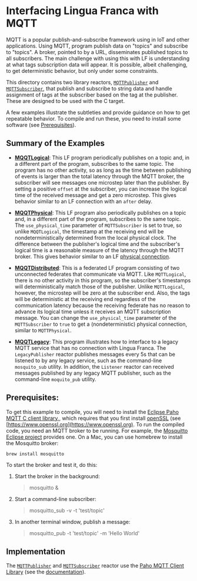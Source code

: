 # Interfacing Lingua Franca with MQTT

MQTT is a popular publish-and-subscribe framework using in IoT and other applications. Using MQTT, program publish data on "topics" and subscribe to "topics". A broker, pointed to by a URL, disseminates published topics to all subscribers. The main challenge with using this with LF is understanding at what tags subscription data will appear. It is possible, albeit challenging, to get deterministic behavior, but only under some constraints.

This directory contains two library reactors, [`MQTTPublisher`](https://github.com/lf-lang/examples-lingua-franca/blob/main/C/src/MQTT/lib/MQTTPublisher.lf) and [`MQTTSubscriber`](https://github.com/lf-lang/examples-lingua-franca/blob/main/C/src/MQTT/lib/MQTTSubscriber.lf), that publish and subscribe to string data and handle assignment of tags at the subscriber based on the tag at the publisher. These are designed to be used with the C target.

A few examples illustrate the subtleties and provide guidance on how to get repeatable behavior. To compile and run these, you need to install some software (see [Prerequisites](#prerequisites)). 

## Summary of the Examples

* **[MQQTLogical](https://github.com/lf-lang/examples-lingua-franca/blob/main/C/src/MQTT/MQTTLogical.lf)**: This LF program periodically publishes on a topic and, in a different part of the program, subscribes to the same topic. The program has no other activity, so as long as the time between publishing of events is larger than the total latency through the MQTT broker, the subscriber will see messages one microstep later than the publisher.  By setting a positive `offset` at the subscriber, you can increase the logical time of the received message and get a zero microstep. This gives behavior similar to an LF connection with an `after` delay.

* **[MQQTPhysical](https://github.com/lf-lang/examples-lingua-franca/blob/main/C/src/MQTT/MQTTPhysical.lf)**: This LF program also periodically publishes on a topic and, in a different part of the program, subscribes to the same topic. The `use_physical_time` parameter of `MQTTSubscriber` is set to true, so unlike `MQQTLogical`, the timestamp at the receiving end will be nondeterministically determined from the local physical clock. The difference between the publisher's logical time and the subscriber's logical time is a reasonable measure of the latency through the MQTT broker. This gives behavior similar to an LF [physical connection](https://www.lf-lang.org/docs/handbook/composing-reactors?target=c#physical-connections).

* **[MQQTDistributed](https://github.com/lf-lang/examples-lingua-franca/blob/main/C/src/MQTT/MQTTDistributed.lf)**: This is a federated LF program consisting of two unconnected federates that communicate via MQTT. Like `MQTTLogical`, there is no other activity in this program, so the subscriber's timestamps will deterministically match those of the publisher. Unlike `MQTTLogical`, however, the microstep will be zero at the subscriber end. Also, the tags will be deterministic at the receiving end regardless of the communication latency because the receiving federate has no reason to advance its logical time unless it receives an MQTT subscription message. You can change the `use_physical_time` parameter of the `MQTTSubscriber` to `true` to get a (nondeterministic) physical connection, similar to `MQTTPhysical`. 

* **[MQQTLegacy](https://github.com/lf-lang/examples-lingua-franca/blob/main/C/src/MQTT/MQTTLegacy.lf)**: This program illustrates how to interface to a legacy MQTT service that has no connection with Lingua Franca. The `LegacyPublisher` reactor publishes messages every 5s that can be listened to by any legacy service, such as the command-line `mosquito_sub` utility. In addition, the `Listener` reactor can received messages published by any legacy MQTT publisher, such as the command-line `moquito_pub` utility.

## Prerequisites:

To get this example to compile, you will need to install the [Eclipse Paho MQTT C client library,](https://github.com/eclipse/paho.mqtt.c), which requires that you first install
[openSSL](https://github.com/openssl/openssl.git) (see [https://www.openssl.org](https://www.openssl.org). To run the compiled code, you need an MQTT broker to be running. For example, the [Mosquitto Eclipse project](https://mosquitto.org/download/) provides one. On a Mac, you can use homebrew to install the Mosquitto broker:

    brew install mosquitto

To start the broker and test it, do this:

1. Start the broker in the background:

    > mosquitto &
    
2. Start a command-line subscriber:

    > mosquitto_sub -v -t 'test/topic'
    
3. In another terminal window, publish a message:

    > mosquitto_pub -t 'test/topic' -m 'Hello World'

## Implementation

The [`MQTTPublisher`](https://github.com/lf-lang/examples-lingua-franca/blob/main/C/src/MQTT/lib/MQTTPublisher.lf) and [`MQTTSubscriber`](https://github.com/lf-lang/examples-lingua-franca/blob/main/C/src/MQTT/lib/MQTTSubscriber.lf) reactor use the [Paho MQTT Client Library](https://github.com/eclipse/paho.mqtt.c) (see the [documentation](https://www.eclipse.org/paho/files/mqttdoc/MQTTClient/html/_m_q_t_t_client_8h.html)).
